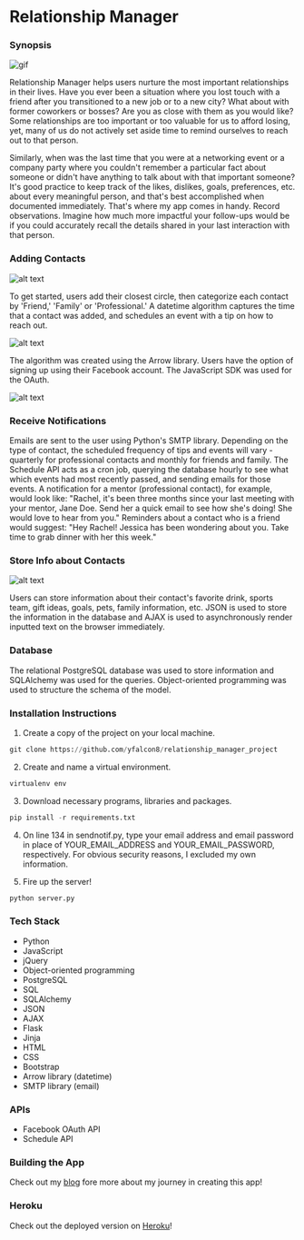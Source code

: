 # Relationship Manager

### Synopsis

![gif](https://cloud.githubusercontent.com/assets/19376513/20638960/26102ab6-b36b-11e6-9b5c-939a75d1025a.gif)

Relationship Manager helps users nurture the most important relationships in their lives. Have you ever been a situation where you lost touch with a friend after you transitioned to a new job or to a new city? What about with former coworkers or bosses? Are you as close with them as you would like? Some relationships are too important or too valuable for us to afford losing, yet, many of us do not actively set aside time to remind ourselves to reach out to that person.

Similarly, when was the last time that you were at a networking event or a company party where you couldn't remember a particular fact about someone or didn't have anything to talk about with that important someone? It's good practice to keep track of the likes, dislikes, goals, preferences, etc. about every meaningful person, and that's best accomplished when documented immediately. That's where my app comes in handy. Record observations. Imagine how much more impactful your follow-ups would be if you could accurately recall the details shared in your last interaction with that person. 
 
### Adding Contacts

![alt text](https://cloud.githubusercontent.com/assets/19376513/20638976/bbb9f7fe-b36b-11e6-9e73-2b96b29c3ab0.png)

To get started, users add their closest circle, then categorize each contact by 'Friend,' 'Family' or 'Professional.' A datetime algorithm captures the time that a contact was added, and schedules an event with a tip on how to reach out.

![alt text](https://cloud.githubusercontent.com/assets/19376513/20638996/61e0527c-b36c-11e6-8e8f-9e445d7d1c80.png)

The algorithm was created using the Arrow library. Users have the option of signing up using their Facebook account. The JavaScript SDK was used for the OAuth.

![alt text](https://cloud.githubusercontent.com/assets/19376513/20639061/cce572b8-b36d-11e6-99cf-bab0738e60a0.png)

### Receive Notifications
 
Emails are sent to the user using Python's SMTP library. Depending on the type of contact, the scheduled frequency of tips and events will vary - quarterly for professional contacts and monthly for friends and family. The Schedule API acts as a cron job, querying the database hourly to see what which events had most recently passed, and sending emails for those events. A notification for a mentor (professional contact), for example, would look like: "Rachel, it's been three months since your last meeting with your mentor, Jane Doe. Send her a quick email to see how she's doing! She would love to hear from you." Reminders about a contact who is a friend would suggest: "Hey Rachel! Jessica has been wondering about you. Take time to grab dinner with her this week."
### Store Info about Contacts

![alt text](https://cloud.githubusercontent.com/assets/19376513/20639008/a17fa2de-b36c-11e6-8f01-9b4bc71eacbc.png)

Users can store information about their contact's favorite drink, sports team, gift ideas, goals, pets, family information, etc. JSON is used to store the information in the database and AJAX is used to asynchronously render inputted text on the browser immediately.

### Database

The relational PostgreSQL database was used to store information and SQLAlchemy was used for the queries. Object-oriented programming was used to structure the schema of the model. 


### Installation Instructions

1. Create a copy of the project on your local machine.

```python
git clone https://github.com/yfalcon8/relationship_manager_project
```

2. Create and name a virtual environment.

```python
virtualenv env
```

3. Download necessary programs, libraries and packages.

```python
pip install -r requirements.txt
```

4. On line 134 in sendnotif.py, type your email address and email password in place of YOUR_EMAIL_ADDRESS and YOUR_EMAIL_PASSWORD, respectively. For obvious security reasons, I excluded my own information.

5. Fire up the server!

```python
python server.py
```

### Tech Stack
- Python
- JavaScript
- jQuery
- Object-oriented programming
- PostgreSQL
- SQL
- SQLAlchemy
- JSON
- AJAX
- Flask
- Jinja
- HTML
- CSS
- Bootstrap
- Arrow library (datetime)
- SMTP library (email)

### APIs
- Facebook OAuth API
- Schedule API

### Building the App

Check out my [blog](http://yfalcon8.wixsite.com/yuki-falcon) fore more about my journey in creating this app!

### Heroku

Check out the deployed version on [Heroku](https://yf-relationship-manager.herokuapp.com/)!

